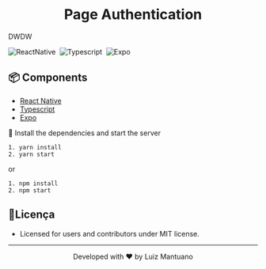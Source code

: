 <h1 align="center">
    <a>Page Authentication</a>
</h1>
DWDW

![ReactNative](https://img.shields.io/badge/React_Native-20232A?style=for-the-badge&logo=react&logoColor=61DAFB)&nbsp;
![Typescript](https://img.shields.io/badge/TypeScript-007ACC?style=for-the-badge&logo=typescript&logoColor=white)&nbsp;
![Expo](https://img.shields.io/badge/Expo-1B1F23?style=for-the-badge&logo=expo&logoColor=white)&nbsp;


## 📦 Components
* [React Native](https://reactnative.dev/)
* [Typescript](https://www.typescriptlang.org/)
* [Expo](https://docs.expo.io/)

🎯 Install the dependencies and start the server

```
1. yarn install
2. yarn start
```
or
```
1. npm install
2. npm start
```

##  📃Licença

* Licensed for users and contributors under MIT license.

---
<p align="center">Developed with ❤️ by Luiz Mantuano</p>
